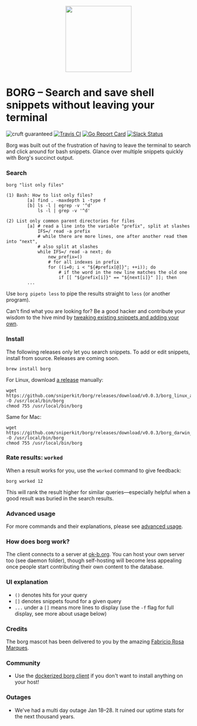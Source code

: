 <p align="center"><img height="180px" width="180px" src="https://github.com/fabric-8/borg/raw/master/assets/borg_mascot.png" alt=""></p>

BORG – Search and save shell snippets without leaving your terminal 
===
![cruft guaranteed](https://img.shields.io/badge/cruft-guaranteed-green.svg) [![Travis CI](https://api.travis-ci.org/ok-borg/borg.svg?branch=master)](https://travis-ci.org/ok-borg/borg) [![Go Report Card](https://goreportcard.com/badge/github.com/sniperkit/borg)](https://goreportcard.com/report/github.com/sniperkit/borg) [![Slack Status](http://ok-b.org:1492/badge.svg)](http://ok-b.org:1492)

Borg was built out of the frustration of having to leave the terminal to search and click around for bash snippets.
Glance over multiple snippets quickly with Borg's succinct output.

### Search

```
borg "list only files"
```

```shell
(1) Bash: How to list only files?
        [a] find . -maxdepth 1 -type f
        [b] ls -l | egrep -v '^d'
            ls -l | grep -v '^d'

(2) List only common parent directories for files
        [a] # read a line into the variable "prefix", split at slashes
            IFS=/ read -a prefix
            # while there are more lines, one after another read them into "next",
            # also split at slashes
            while IFS=/ read -a next; do
                new_prefix=()
                # for all indexes in prefix
                for ((i=0; i < "${#prefix[@]}"; ++i)); do
                    # if the word in the new line matches the old one
                    if [[ "${prefix[i]}" == "${next[i]}" ]]; then
        ...
```

Use `borg pipeto less` to pipe the results straight to `less` (or another program).

Can't find what you are looking for? Be a good hacker and contribute your wisdom to the hive mind by [tweaking existing snippets and adding your own](https://github.com/sniperkit/borg/tree/master/docs).

### Install

The following releases only let you search snippets. To add or edit snippets, install from source. Releases are coming soon.

```
brew install borg
```

For Linux, download [a release](https://github.com/sniperkit/borg/releases) manually:

```
wget https://github.com/sniperkit/borg/releases/download/v0.0.3/borg_linux_amd64 -O /usr/local/bin/borg
chmod 755 /usr/local/bin/borg
```

Same for Mac:

```
wget https://github.com/sniperkit/borg/releases/download/v0.0.3/borg_darwin_amd64 -O /usr/local/bin/borg
chmod 755 /usr/local/bin/borg
```

### Rate results: `worked`

When a result works for you, use the `worked` command to give feedback:

```
borg worked 12
```

This will rank the result higher for similar queries—especially helpful when a good result was buried in the search results.

### Advanced usage

For more commands and their explanations, please see [advanced usage](https://github.com/sniperkit/borg/tree/master/docs).

### How does borg work?

The client connects to a server at [ok-b.org](https://ok-b.org/). You can host your own server too (see daemon folder), though self-hosting will become less appealing once people start contributing their own content to the database.

### UI explanation

- `()` denotes hits for your query
- `[]` denotes snippets found for a given query
- `...` under a `[]` means more lines to display (use the `-f` flag for full display, see more about usage below)

### Credits

The borg mascot has been delivered to you by the amazing [Fabricio Rosa Marques](https://dribbble.com/fabric8).

### Community

- Use the [dockerized borg client](https://github.com/juhofriman/borg-docker) if you don't want to install anything on your host!

### Outages

- We've had a multi day outage Jan 18–28. It ruined our uptime stats for the next thousand years.
